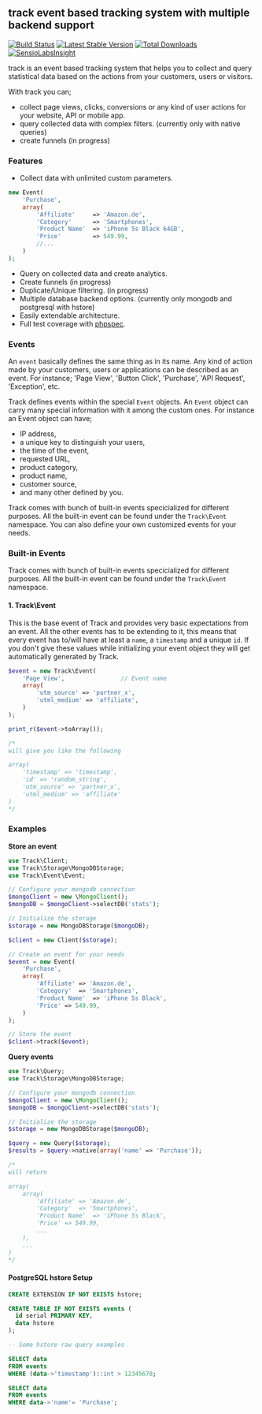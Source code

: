 ## track event based tracking system with multiple backend support

[![Build Status](https://travis-ci.org/ismailasci/track.svg?branch=master)](https://travis-ci.org/ismailasci/track)
[![Latest Stable Version](https://poser.pugx.org/asci/track/v/stable.png)](https://packagist.org/packages/asci/track) [![Total Downloads](https://poser.pugx.org/asci/track/downloads.png)](https://packagist.org/packages/asci/track)
[![SensioLabsInsight](https://insight.sensiolabs.com/projects/4f7480b0-5705-48a4-a019-aad522f97f58/mini.png)](https://insight.sensiolabs.com/projects/4f7480b0-5705-48a4-a019-aad522f97f58)

track is an event based tracking system that helps you to collect and query statistical data
based on the actions from your customers, users or visitors.

With track you can;

- collect page views, clicks, conversions or any kind of user actions for your website, API or mobile app.
- query collected data with complex filters. (currently only with native queries)
- create funnels (in progress)

### Features

- Collect data with unlimited custom parameters.

```php
new Event(
    'Purchase',
    array(
        'Affiliate'     => 'Amazon.de',
        'Category'      => 'Smartphones',
        'Product Name'  => 'iPhone 5s Black 64GB',
        'Price'         => 549.99,
        //...
    )
);
```

- Query on collected data and create analytics.
- Create funnels (in progress)
- Duplicate/Unique filtering. (in progress)
- Multiple database backend options. (currently only mongodb and postgresql with hstore)
- Easily extendable architecture.
- Full test coverage with [phpspec](http://phpspec.net/).

### Events

An `event`  basically defines the same thing as in its name. Any kind of action made by your customers, users or applications can be described as an event. For instance; 'Page View', 'Button Click', 'Purchase', 'API Request', 'Exception', etc.

Track defines events within the special `Event` objects. An `Event` object can carry many special information with it among the custom ones. For instance an Event object can have; 

- IP address, 
- a unique key to distinguish your users, 
- the time of the event,
- requested URL,
- product category,
- product name,
- customer source,
- and many other defined by you.


Track comes with bunch of built-in events specicialized for different purposes. All the built-in event can be found under the `Track\Event` namespace. You can also define your own customized events for your needs.

### Built-in Events

Track comes with bunch of built-in events specicialized for different purposes. All the built-in event can be found under the `Track\Event` namespace.

#### 1. Track\Event

This is the base event of Track and provides very basic expectations from an event. All the other events has to be extending to it, this means that every event has to/will have at least a `name`, a `timestamp` and a unique `id`. If you don't give these values while initializing your event object they will get automatically generated by Track.

```php
$event = new Track\Event(
    'Page View',                // Event name
    array(
        'utm_source' => 'partner_x',
        'utml_medium' => 'affiliate',
    )
);

print_r($event->toArray());

/*
will give you like the following 

array(
    'timestamp' => 'timestamp',
    'id' => 'random_string',
    'utm_source' => 'partner_x',
    'utml_medium' => 'affiliate'
)
*/

```

### Examples

**Store an event**

```php
use Track\Client;
use Track\Storage\MongoDBStorage;
use Track\Event\Event;

// Configure your mongodb connection
$mongoClient = new \MongoClient();
$mongoDB = $mongoClient->selectDB('stats');

// Initialize the storage
$storage = new MongoDBStorage($mongoDB);

$client = new Client($storage);

// Create an event for your needs
$event = new Event(
    'Purchase',
    array(
        'Affiliate' => 'Amazon.de',
        'Category'  => 'Smartphones',
        'Product Name'  => 'iPhone 5s Black',
        'Price' => 549.99,
    )
);

// Store the event
$client->track($event);
```

**Query events**

```php
use Track\Query;
use Track\Storage\MongoDBStorage;

// Configure your mongodb connection
$mongoClient = new \MongoClient();
$mongoDB = $mongoClient->selectDB('stats');

// Initialize the storage
$storage = new MongoDBStorage($mongoDB);

$query = new Query($storage);
$results = $query->native(array('name' => 'Purchase'));

/*
will return

array(
    array(
        'Affiliate' => 'Amazon.de',
        'Category'  => 'Smartphones',
        'Product Name'  => 'iPhone 5s Black',
        'Price' => 549.99,
        ...
    ),
    ...
)
*/

```

#### PostgreSQL hstore Setup

```sql
CREATE EXTENSION IF NOT EXISTS hstore;

CREATE TABLE IF NOT EXISTS events (
  id serial PRIMARY KEY,
  data hstore
);

-- Some hstore raw query examples

SELECT data
FROM events
WHERE (data->'timestamp')::int > 12345678;

SELECT data
FROM events
WHERE data->'name'= 'Purchase';

```

